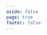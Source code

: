 ```yaml
---
aside: false
page: true
footer: false
---
```


<div class="w-full xl:max-w-1376px mx-auto">

<LandingWrapper/>

</div>